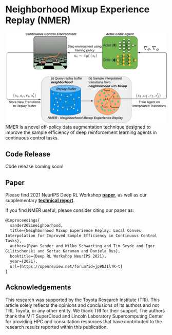 # Neighborhood Mixup Experience Replay (NMER)
![nmer_diagram](img/diagram.png)
NMER is a novel off-policy data augmentation technique designed to improve the sample efficiency of deep reinforcement learning agents in continuous control tasks.


## Code Release
Code release coming soon!

## Paper
Please find 2021 NeurIPS Deep RL Workshop **[paper](https://openreview.net/pdf?id=jp9NJIlTK-t)**, as well as our supplementary **[technical report](https://rmsander.github.io/projects/nmer_tech_report.pdf)**. 

If you find NMER useful, please consider citing our paper as:

```
@inproceedings{
  sander2021neighborhood,
  title={Neighborhood Mixup Experience Replay: Local Convex Interpolation for Improved Sample Efficiency in Continuous Control Tasks},
  author={Ryan Sander and Wilko Schwarting and Tim Seyde and Igor Gilitschenski and Sertac Karaman and Daniela Rus},
  booktitle={Deep RL Workshop NeurIPS 2021},
  year={2021},
  url={https://openreview.net/forum?id=jp9NJIlTK-t}
}
```

## Acknowledgements
This research was supported by the Toyota Research Institute (TRI). This article solely reflects the opinions and conclusions of its authors and not TRI,
Toyota, or any other entity. We thank TRI for their support. The authors thank the MIT SuperCloud and Lincoln Laboratory Supercomputing Center for providing HPC and consultation resources that have contributed to the research results reported within this publication. 
